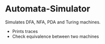 # Automata-Simulator
Simulates DFA, NFA, PDA and Turing machines.
- Prints traces
- Check equivalence between two machines
